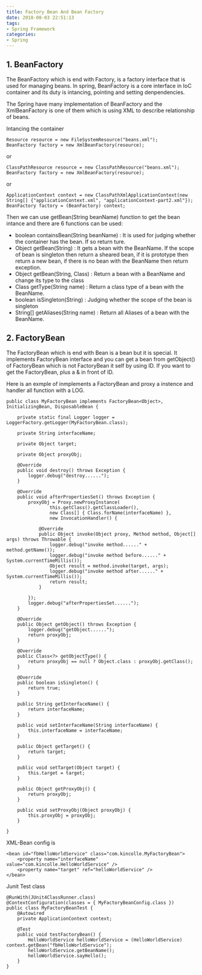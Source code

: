 ```yaml
---
title: Factory Bean And Bean Factory
date: 2018-08-03 22:51:13
tags:
- Spring Framework
categories:
- Spring
---
```

## 1. BeanFactory
The BeanFactory which is end with Factory, is a factory interface that is used for managing beans. In spring, BeanFactory is a core interface in IoC container and its duty is intancing, pointing and setting denpendencies. 

The Spring have many implementation of BeanFactory and the XmlBeanFactory is one of them which is using XML to describe relationship of beans.

Intancing the container

	Resource resource = new FileSystemResource("beans.xml");
	BeanFactory factory = new XmlBeanFactory(resource);

or

	ClassPathResource resource = new ClassPathResource("beans.xml");
	BeanFactory factory = new XmlBeanFactory(resource);

or

	ApplicationContext context = new ClassPathXmlApplicationContext(new String[] {"applicationContext.xml", "applicationContext-part2.xml"});
	BeanFactory factory = (BeanFactory) context;

Then we can use getBean(String beanName) function to get the bean intance and there are 6 functions can be used:

- boolean containsBean(String beanName) : It is used for judging whether the container has the bean. If so return ture.
- Object getBean(String) : It gets a bean with the BeanName. If the scope of bean is singleton then return a sheared bean, if it is prototype then return a new bean, if there is no bean with the BeanName then return exception.
- Object getBean(String, Class) : Return a bean with a BeanName and change its type to the class
- Class getType(String name) : Return a class type of a bean with the BeanName.
- boolean isSingleton(String) : Judging whether the scope of the bean is singleton
- String[] getAliases(String name) : Return all Aliases of a bean with the BeanName.

## 2. FactoryBean
The FactoryBean which is end with Bean is a bean but it is special. It implements FactoryBean<T> interface and you can get a bean from getObject() of FactoryBean which is not FactoryBean it self by using ID. If you want to get the FactoryBean, plus a & in front of ID.

Here is an exmple of inmplements a FactoryBean and proxy a instence and handler all function with a LOG.

	
	public class MyFactoryBean implements FactoryBean<Object>, InitializingBean, DisposableBean {
	
	    private static final Logger logger = LoggerFactory.getLogger(MyFactoryBean.class);
	    
	    private String interfaceName;
	    
	    private Object target;
	    
	    private Object proxyObj;
	    
	    @Override
	    public void destroy() throws Exception {
	        logger.debug("destroy......");
	    }
	
	    @Override
	    public void afterPropertiesSet() throws Exception {
	        proxyObj = Proxy.newProxyInstance(
	                this.getClass().getClassLoader(), 
	                new Class[] { Class.forName(interfaceName) }, 
	                new InvocationHandler() {
	                    
	            @Override
	            public Object invoke(Object proxy, Method method, Object[] args) throws Throwable {
	                logger.debug("invoke method......" + method.getName());
	                logger.debug("invoke method before......" + System.currentTimeMillis());
	                Object result = method.invoke(target, args);
	                logger.debug("invoke method after......" + System.currentTimeMillis());
	                return result;
	            }
	            
	        });
	        logger.debug("afterPropertiesSet......");
	    }
	
	    @Override
	    public Object getObject() throws Exception {
	        logger.debug("getObject......");
	        return proxyObj;
	    }
	
	    @Override
	    public Class<?> getObjectType() {
	        return proxyObj == null ? Object.class : proxyObj.getClass();
	    }
	
	    @Override
	    public boolean isSingleton() {
	        return true;
	    }
	
	    public String getInterfaceName() {
	        return interfaceName;
	    }
	
	    public void setInterfaceName(String interfaceName) {
	        this.interfaceName = interfaceName;
	    }
	
	    public Object getTarget() {
	        return target;
	    }
	
	    public void setTarget(Object target) {
	        this.target = target;
	    }
	
	    public Object getProxyObj() {
	        return proxyObj;
	    }
	
	    public void setProxyObj(Object proxyObj) {
	        this.proxyObj = proxyObj;
	    }
	
	}
	
XML-Bean config is

	<bean id="fbHelloWorldService" class="com.kincolle.MyFactoryBean">
	    <property name="interfaceName" value="com.kincolle.HelloWorldService" />
	    <property name="target" ref="helloWorldService" />
	</bean>

Junit Test class

	@RunWith(JUnit4ClassRunner.class)
	@ContextConfiguration(classes = { MyFactoryBeanConfig.class })
	public class MyFactoryBeanTest {
	    @Autowired
	    private ApplicationContext context;
	    
	    @Test
	    public void testFactoryBean() {
	        HelloWorldService helloWorldService = (HelloWorldService) context.getBean("fbHelloWorldService");
	        helloWorldService.getBeanName();
	        helloWorldService.sayHello();
	    }
	}

